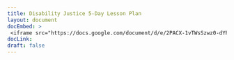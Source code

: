```yaml
---
title: Disability Justice 5-Day Lesson Plan
layout: document
docEmbed: >
 <iframe src="https://docs.google.com/document/d/e/2PACX-1vTWsSzwz0-dYPWf_cNZcUqohDkavnh9IUIrNnzNig6ofHpCuyahUR4c2VLIfnN2bHBlUDGyCsOiENFO/pub?embedded=true" width="100%" height="2400px"></iframe>
docLink:
draft: false
---
```


